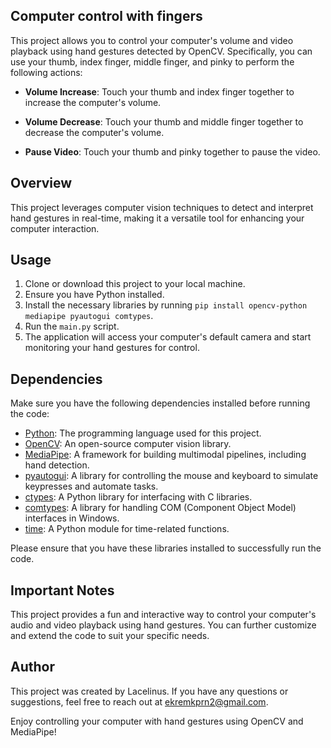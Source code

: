 ## Computer control with fingers

This project allows you to control your computer's volume and video playback using hand gestures detected by OpenCV. Specifically, you can use your thumb, index finger, middle finger, and pinky to perform the following actions:

- **Volume Increase**: Touch your thumb and index finger together to increase the computer's volume.

- **Volume Decrease**: Touch your thumb and middle finger together to decrease the computer's volume.

- **Pause Video**: Touch your thumb and pinky together to pause the video.

## Overview

This project leverages computer vision techniques to detect and interpret hand gestures in real-time, making it a versatile tool for enhancing your computer interaction.

## Usage

1. Clone or download this project to your local machine.
2. Ensure you have Python installed.
3. Install the necessary libraries by running `pip install opencv-python mediapipe pyautogui comtypes`.
4. Run the `main.py` script.
5. The application will access your computer's default camera and start monitoring your hand gestures for control.

## Dependencies

Make sure you have the following dependencies installed before running the code:

- [Python](https://www.python.org/): The programming language used for this project.
- [OpenCV](https://opencv.org/): An open-source computer vision library.
- [MediaPipe](https://mediapipe.dev/): A framework for building multimodal pipelines, including hand detection.
- [pyautogui](https://pyautogui.readthedocs.io/en/latest/): A library for controlling the mouse and keyboard to simulate keypresses and automate tasks.
- [ctypes](https://docs.python.org/3/library/ctypes.html): A Python library for interfacing with C libraries.
- [comtypes](https://pypi.org/project/comtypes/): A library for handling COM (Component Object Model) interfaces in Windows.
- [time](https://docs.python.org/3/library/time.html): A Python module for time-related functions.

Please ensure that you have these libraries installed to successfully run the code.

## Important Notes

This project provides a fun and interactive way to control your computer's audio and video playback using hand gestures. You can further customize and extend the code to suit your specific needs.

## Author

This project was created by Lacelinus. If you have any questions or suggestions, feel free to reach out at ekremkprn2@gmail.com.

Enjoy controlling your computer with hand gestures using OpenCV and MediaPipe!
